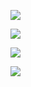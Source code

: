 ![](http://ring4uys0.hd-bkt.clouddn.com/common/夜班店长工作流程-新版_01.png)

![](http://ring4uys0.hd-bkt.clouddn.com/common/夜班店长工作流程-新版_02.png)

![](http://ring4uys0.hd-bkt.clouddn.com/common/夜班店长工作流程-新版_03.png)

![](http://ring4uys0.hd-bkt.clouddn.com/common/夜班店长工作流程-新版_04.png)